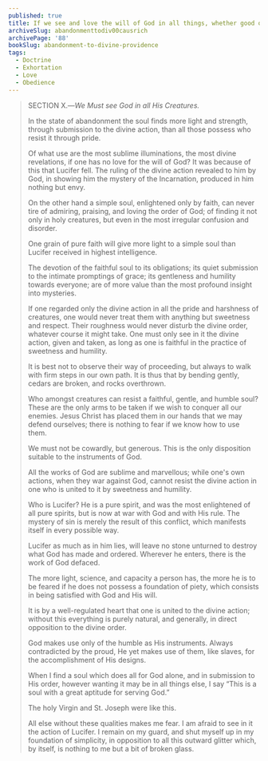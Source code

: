 ```yaml
---
published: true
title: If we see and love the will of God in all things, whether good or bad, and in all simplicity, we will overcome everything
archiveSlug: abandonmenttodiv00causrich
archivePage: '88'
bookSlug: abandonment-to-divine-providence
tags:
  - Doctrine
  - Exhortation
  - Love
  - Obedience
---
```


> SECTION X.—*We Must see God in all His Creatures.*
>
> In the state of abandonment the soul finds more light and strength, through submission to the divine action, than all those possess who resist it through pride.
>
> Of what use are the most sublime illuminations, the most divine revelations, if one has no love for the will of God? It was because of this that Lucifer fell. The ruling of the divine action revealed to him by God, in showing him the mystery of the Incarnation, produced in him nothing but envy.
>
> On the other hand a simple soul, enlightened only by faith, can never tire of admiring, praising, and loving the order of God; of finding it not only in holy creatures, but even in the most irregular confusion and disorder.
>
> One grain of pure faith will give more light to a simple soul than Lucifer received in highest intelligence.
>
> The devotion of the faithful soul to its obligations; its quiet submission to the intimate promptings of grace; its gentleness and humility towards everyone; are of more value than the most profound insight into mysteries.
>
> If one regarded only the divine action in all the pride and harshness of creatures, one would never treat them with anything but sweetness and respect. Their roughness would never disturb the divine order, whatever course it might take. One must only see in it the divine action, given and taken, as long as one is faithful in the practice of sweetness and humility.
>
> It is best not to observe their way of proceeding, but always to walk with firm steps in our own path. It is thus that by bending gently, cedars are broken, and rocks overthrown.
>
> Who amongst creatures can resist a faithful, gentle, and humble soul? These are the only arms to be taken if we wish to conquer all our enemies. Jesus Christ has placed them in our hands that we may defend ourselves; there is nothing to fear if we know how to use them.
>
> We must not be cowardly, but generous. This is the only disposition suitable to the instruments of God.
>
> All the works of God are sublime and marvellous; while one's own actions, when they war against God, cannot resist the divine action in one who is united to it by sweetness and humility.
>
> Who is Lucifer? He is a pure spirit, and was the most enlightened of all pure spirits, but is now at war with God and with His rule. The mystery of sin is merely the result of this conflict, which manifests itself in every possible way.
>
> Lucifer as much as in him lies, will leave no stone unturned to destroy what God has made and ordered. Wherever he enters, there is the work of God defaced.
>
> The more light, science, and capacity a person has, the more he is to be feared if he does not possess a foundation of piety, which consists in being satisfied with God and His will.
>
> It is by a well-regulated heart that one is united to the divine action; without this everything is purely natural, and generally, in direct opposition to the divine order.
>
> God makes use only of the humble as His instruments. Always contradicted by the proud, He yet makes use of them, like slaves, for the accomplishment of His designs.
>
> When I find a soul which does all for God alone, and in submission to His order, however wanting it may be in all things else, I say “This is a soul with a great aptitude for serving God.”
>
> The holy Virgin and St. Joseph were like this.
>
> All else without these qualities makes me fear. I am afraid to see in it the action of Lucifer. I remain on my guard, and shut myself up in my foundation of simplicity, in opposition to all this outward glitter which, by itself, is nothing to me but a bit of broken glass.
